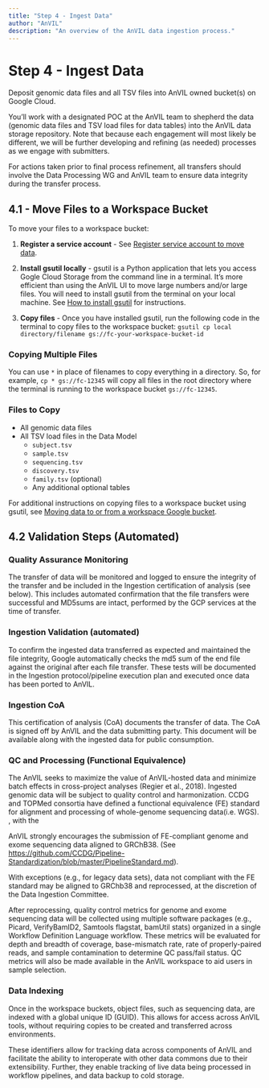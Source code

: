 ```yaml
---
title: "Step 4 - Ingest Data"
author: "AnVIL"
description: "An overview of the AnVIL data ingestion process."
---
```


# Step 4 - Ingest Data

Deposit genomic data files and all TSV files into AnVIL owned bucket(s) on Google Cloud.

You’ll work with a designated POC at the AnVIL team to shepherd the data (genomic data files and TSV load files for data tables) into the AnVIL data storage repository. Note that because each engagement will most likely be different, we will be further developing and refining (as needed) processes as we engage with submitters.

For actions taken prior to final process refinement, all transfers should involve the Data Processing WG and AnVIL team to ensure data integrity during the transfer process.

## 4.1 - Move Files to a Workspace Bucket

To move your files to a workspace bucket:

1.  **Register a service account** - See [Register service account to move data](https://github.com/broadinstitute/firecloud-tools/tree/master/scripts/register_service_account).

2. **Install gsutil locally**  -  gsutil is a Python application that lets you access Gogle Cloud Storage from the command line in a terminal. It’s more efficient than using the AnVIL UI to move large numbers and/or large files. You will need to install gsutil from the terminal on your local machine. See [How to install gsutil](https://cloud.google.com/sdk/docs/install) for instructions.

3. **Copy files** - Once you have installed gsutil, run the following code in the terminal to copy files to the workspace bucket: `gsutil cp local directory/filename gs://fc-your-workspace-bucket-id`

### Copying Multiple Files

You can use `*` in place of filenames to copy everything in a directory. So, for example, `cp * gs://fc-12345` will copy all files in the root directory where the terminal is running to the workspace bucket `gs://fc-12345`.

### Files to Copy
- All genomic data files
- All TSV load files in the Data Model
  - `subject.tsv`
  - `sample.tsv`
  - `sequencing.tsv`
  - `discovery.tsv`
  - `family.tsv` (optional)
  - Any additional optional tables

For additional instructions on copying files to a workspace bucket using gsutil, see [Moving data to or from a  workspace Google bucket](https://support.terra.bio/hc/en-us/articles/360024056512-Moving-data-to-from-a-workspace-or-external-Google-bucket-).

## 4.2 Validation Steps (Automated)

### Quality Assurance Monitoring

The transfer of data will be monitored and logged to ensure the integrity of the transfer and be included in the Ingestion certification of analysis (see below).  This includes automated confirmation that the file transfers were successful and MD5sums are intact, performed by the GCP services at the time of transfer.

### Ingestion Validation (automated)

To confirm the ingested data transferred as expected and maintained the file integrity, Google automatically checks the md5 sum of the end file against the original after each file transfer.  These tests will be documented in the Ingestion protocol/pipeline execution plan and executed once data has been ported to AnVIL.

### Ingestion CoA

This certification of analysis (CoA) documents the transfer of data. The CoA is signed off by AnVIL and the data submitting party. This document will be available along with the ingested data for public consumption.

### QC and Processing (Functional Equivalence)

The AnVIL seeks to maximize the value of AnVIL-hosted data and minimize batch effects in cross-project analyses (Regier et al., 2018). Ingested genomic data will be subject to quality control and harmonization.  CCDG and TOPMed consortia have defined a functional equivalence (FE) standard for alignment and processing of whole-genome sequencing data(i.e.  WGS). , with the

AnVIL strongly encourages the submission of FE-compliant genome and exome sequencing data aligned to GRChB38. (See <https://github.com/CCDG/Pipeline-Standardization/blob/master/PipelineStandard.md>).

With exceptions (e.g., for legacy data sets), data not compliant with the FE standard may be aligned to GRChb38 and reprocessed, at the discretion of the Data Ingestion Committee.

After reprocessing, quality control metrics for genome and exome sequencing data will be collected using multiple software packages (e.g., Picard, VerifyBamID2, Samtools flagstat, bamUtil stats) organized in a single Workflow Definition Language workflow. These metrics will be evaluated for depth and breadth of coverage, base-mismatch rate, rate of properly-paired reads, and sample contamination to determine QC pass/fail status. QC metrics will also be made available in the AnVIL workspace to aid users in sample selection.

### Data Indexing

Once in the workspace buckets, object files, such as sequencing data, are indexed with a global unique ID (GUID). This allows for access across AnVIL tools, without requiring copies to be created and transferred across environments.

These identifiers allow for tracking data across components of AnVIL and facilitate the ability to interoperate with other data commons due to their extensibility. Further, they enable tracking of live data being processed in workflow pipelines, and data backup to cold storage.




